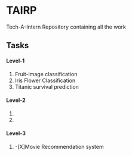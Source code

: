 # TAIRP
Tech-A-Intern Repository containing all the work <br>

<h2>Tasks</h2>
<h4>Level-1</h4>
<ol>
  <li>Fruit-image classification</li>
  <li>Iris Flower Classification</li>
  <li>Titanic survival prediction</li>
</ol>
<h4>Level-2</h4>
<ol>
  <li></li>
  <li></li>
</ol>
<h4>Level-3</h4>
<ol>
  <li>-[X]Movie Recommendation system</li>
</ol>
